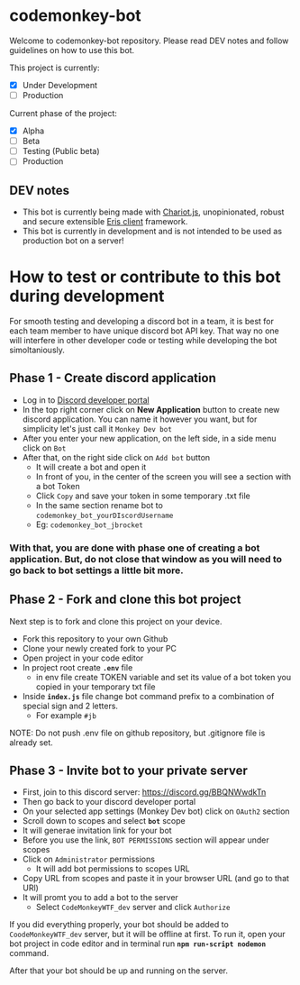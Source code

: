 # codemonkey-bot

Welcome to codemonkey-bot repository.
Please read DEV notes and follow guidelines on how to use this bot.

This project is currently:

- [x] Under Development
- [ ] Production

Current phase of the project:

- [x] Alpha
- [ ] Beta
- [ ] Testing (Public beta)
- [ ] Production

## DEV notes

- This bot is currently being made with [Chariot.js](https://chariot.js.org/), unopinionated, robust and secure extensible [Eris client](https://abal.moe/Eris/) framework.
- This bot is currently in development and is not intended to be used as production bot on a server!

# How to test or contribute to this bot during development

For smooth testing and developing a discord bot in a team, it is best for each team member to have unique discord bot API key. That way no one will interfere in other developer code or testing while developing the bot simoltaniously.

## Phase 1 - Create discord application

- Log in to [Discord developer portal](https://discord.com/developers/applications)
- In the top right corner click on **New Application** button to create new discord application. You can name it however you want, but for simplicity let's just call it `Monkey Dev bot`
- After you enter your new application, on the left side, in a side menu click on `Bot`
- After that, on the right side click on `Add bot` button
  - It will create a bot and open it
  - In front of you, in the center of the screen you will see a section with a bot Token
  - Click `Copy` and save your token in some temporary .txt file
  - In the same section rename bot to `codemonkey_bot_yourDIscordUsername`
  - Eg: `codemonkey_bot_jbrocket`

### With that, you are done with phase one of creating a bot application. But, do not close that window as you will need to go back to bot settings a little bit more.

## Phase 2 - Fork and clone this bot project

Next step is to fork and clone this project on your device.

- Fork this repository to your own Github
- Clone your newly created fork to your PC
- Open project in your code editor
- In project root create **`.env`** file
  - in env file create TOKEN variable and set its value of a bot token you copied in your temporary txt file
- Inside **`index.js`** file change bot command prefix to a combination of special sign and 2 letters.
  - For example `#jb`

NOTE: Do not push .env file on github repository, but .gitignore file is already set.

## Phase 3 - Invite bot to your private server

- First, join to this discord server: https://discord.gg/BBQNWwdkTn
- Then go back to your discord developer portal
- On your selected app settings (Monkey Dev bot) click on `OAuth2` section
- Scroll down to scopes and select **`bot`** scope
- It will generae invitation link for your bot
- Before you use the link, `BOT PERMISSIONS` section will appear under scopes
- Click on `Administrator` permissions
  - It will add bot permissions to scopes URL
- Copy URL from scopes and paste it in your browser URL (and go to that URl)
- It will promt you to add a bot to the server
  - Select `CodeMonkeyWTF_dev` server and click `Authorize`

If you did everything properly, your bot should be added to `CoodeMonkeyWTF_dev` server, but it will be offline at first. To run it, open your bot project in code editor and in terminal run **`npm run-script nodemon`** command.

After that your bot should be up and running on the server.

